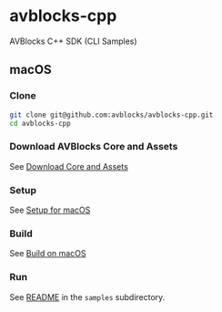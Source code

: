 # avblocks-cpp

AVBlocks C++ SDK (CLI Samples)

## macOS

### Clone

```bash
git clone git@github.com:avblocks/avblocks-cpp.git
cd avblocks-cpp
```

### Download AVBlocks Core and Assets

See [Download Core and Assets](./docs/download-avblocks-core-and-assets.md) 

### Setup

See [Setup for macOS](./docs/setup-mac.md)

### Build

See [Build on macOS](./docs/build-mac.md)

### Run

See [README](./samples/README.md) in the `samples` subdirectory. 

